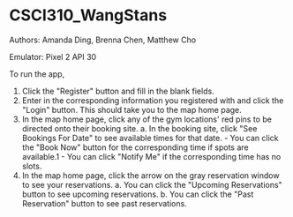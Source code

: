 # CSCI310_WangStans
Authors: Amanda Ding, Brenna Chen, Matthew Cho

Emulator: Pixel 2 API 30

To run the app,
1. Click the "Register" button and fill in the blank fields.
2. Enter in the corresponding information you registered with and click the "Login" button. This should take you to the map home page.
4. In the map home page, click any of the gym locations' red pins to be directed onto their booking site.
    a. In the booking site, click "See Bookings For Date" to see available times for that date.
        - You can click the "Book Now" button for the corresponding time if spots are available.1
        - You can click "Notify Me" if the corresponding time has no slots.
5. In the map home page, click the arrow on the gray reservation window to see your reservations.
    a. You can click the "Upcoming Reservations" button to see upcoming reservations.
    b. You can click the "Past Reservation" button to see past reservations.

